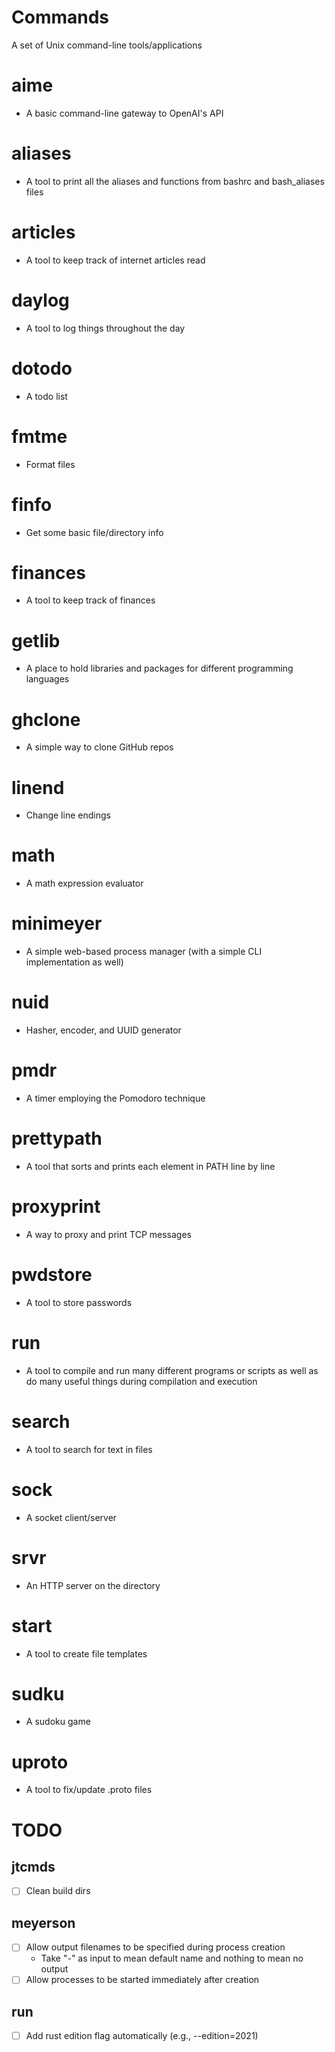# Commands
A set of Unix command-line tools/applications

# aime
- A basic command-line gateway to OpenAI's API
# aliases
- A tool to print all the aliases and functions from bashrc and bash_aliases files
# articles
- A tool to keep track of internet articles read
# daylog
- A tool to log things throughout the day
# dotodo
- A todo list
# fmtme
- Format files
# finfo
- Get some basic file/directory info
# finances
- A tool to keep track of finances
# getlib
- A place to hold libraries and packages for different programming languages
# ghclone
- A simple way to clone GitHub repos
# linend
- Change line endings
# math
- A math expression evaluator
# minimeyer
- A simple web-based process manager (with a simple CLI implementation as well)
# nuid
- Hasher, encoder, and UUID generator
# pmdr
- A timer employing the Pomodoro technique
# prettypath
- A tool that sorts and prints each element in PATH line by line
# proxyprint
- A way to proxy and print TCP messages
# pwdstore
- A tool to store passwords
# run
- A tool to compile and run many different programs or scripts as well as do many useful things during compilation and execution
# search
- A tool to search for text in files
# sock
- A socket client/server
# srvr
- An HTTP server on the directory
# start
- A tool to create file templates
# sudku
- A sudoku game
# uproto
- A tool to fix/update .proto files

# TODO

## jtcmds
- [ ] Clean build dirs

## meyerson
- [ ] Allow output filenames to be specified during process creation
    - Take "-" as input to mean default name and nothing to mean no output
- [ ] Allow processes to be started immediately after creation

## run
- [ ] Add rust edition flag automatically (e.g., --edition=2021)
